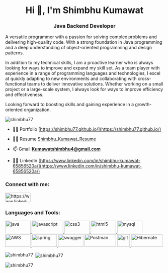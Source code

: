 
<!DOCTYPE html>
<html lang="en">
<head>
    <meta charset="UTF-8">
    <meta http-equiv="X-UA-Compatible" content="IE=edge">
    <meta name="viewport" content="width=device-width, initial-scale=1.0">
    <title>Document </title>
</head>
<body>
    
<h1 align="center">Hi 👋, I'm Shimbhu Kumawat</h1>
<h3 align="center">Java Backend Developer</h3>
<p> A versatile programmer with a passion for solving complex problems and delivering high-quality code. With a strong foundation in Java programming and a deep understanding of object-oriented programming and design patterns.</p> 
<p> In addition to my technical skills, I am a proactive learner who is always looking for ways to improve and expand my skill set. As a team player with experience in a range of programming languages and technologies, I excel at quickly adapting to new environments and collaborating with cross-functional teams to deliver innovative solutions. Whether working on a small project or a large-scale system, I always look for ways to improve efficiency and effectiveness.</p>
<p> Looking forward to boosting skills and gaining experience in a growth-oriented organization. </p>    


<p align="left"> <img src="https://komarev.com/ghpvc/?username=shimbhu77&label=Profile%20views&color=0e75b6&style=flat" alt="shimbhu77" /> </p>

- 👨‍💻 Portfolio [https://shimbhu77.github.io/](https://shimbhu77.github.io/)

- 👨‍💻 Resume [Shimbhu_Kumawat_Resume](https://drive.google.com/file/d/1Tt3xqD77bqEvru507Oh9AYtBcJcnr5oc/view?usp=share_link)

- 📫 Gmail **Kumawatshimbhu4@gmail.com**

- 👨‍💻 LinkedIn [https://www.linkedin.com/in/shimbhu-kumawat-65856520a/](https://www.linkedin.com/in/shimbhu-kumawat-65856520a/) 

<h3 align="left">Connect with me:</h3>
<p align="left">
<a href="https://www.linkedin.com/in/shimbhu-kumawat-65856520a/" target="blank"><img align="center" src="https://img.shields.io/badge/LinkedIn-%230077B5.svg?logo=linkedin&logoColor=white" alt="https://www.linkedin.com/in/shimbhu-kumawat-65856520a/" height="30" width="80" /></a>
</p> 


<h3 align="left">Languages and Tools:</h3>
<p align="left"> <a href="https://www.java.com" target="_blank" rel="noreferrer"> <img src="https://img.shields.io/badge/java-%23ED8B00.svg?style=for-the-badge&logo=java&logoColor=white" alt="java" width="80" height="40"/> </a> <a href="https://developer.mozilla.org/en-US/docs/Web/JavaScript" target="_blank" rel="noreferrer"> <img src="https://img.shields.io/badge/javascript-%23323330.svg?style=for-the-badge&logo=javascript&logoColor=%23F7DF1E" alt="javascript" width="100" height="40"/> </a> <a href="https://www.w3schools.com/css/" target="_blank" rel="noreferrer"> <img src="https://img.shields.io/badge/css3-%231572B6.svg?style=for-the-badge&logo=css3&logoColor=white" alt="css3" width="80" height="40"/> </a>  <a href="https://www.w3.org/html/" target="_blank" rel="noreferrer"> <img src="https://img.shields.io/badge/html5-%23E34F26.svg?style=for-the-badge&logo=html5&logoColor=white" alt="html5" width="80" height="40"/> </a>  <a href="https://www.mysql.com/" target="_blank" rel="noreferrer"> <img src="https://img.shields.io/badge/mysql-%2300f.svg?style=for-the-badge&logo=mysql&logoColor=white" alt="mysql" width="80" height="40"/> </a> <a href="https://aws.amazon.com/" target="_blank" rel="noreferrer"> <img src="https://img.shields.io/badge/AWS-%23FF9900.svg?style=for-the-badge&logo=amazon-aws&logoColor=white" alt="AWS" width="80" height="40"/> </a> <a href="https://spring.io/" target="_blank" rel="noreferrer"> <img src="https://img.shields.io/badge/spring-%236DB33F.svg?style=for-the-badge&logo=spring&logoColor=white" alt="spring" width="80" height="40"/> </a>
 <a> <img src="https://img.shields.io/badge/-Swagger-%23Clojure?style=for-the-badge&logo=swagger&logoColor=white" alt="swagger" width="80" height="40"/> </a>
  <a> <img src="https://img.shields.io/badge/Postman-FF6C37?style=for-the-badge&logo=postman&logoColor=white" alt="Postman" width="100" height="40"/> </a> 
 <a href="https://git-scm.com/" target="_blank" rel="noreferrer"> <img src="https://www.vectorlogo.zone/logos/git-scm/git-scm-icon.svg" alt="git" width="40" height="40"/> </a>
 <a href="https://hibernate.org/" target="_blank" rel="noreferrer"> <img src="https://hibernate.org/images/hibernate-logo.svg" alt="Hibernate" width="100" height="40"/> </a>
 </p>
 
<p><img align="left" src="https://github-readme-stats.vercel.app/api/top-langs?username=shimbhu77&show_icons=true&locale=en&layout=compact" alt="shimbhu77" /></p>

<p>&nbsp;<img align="center" src="https://github-readme-stats.vercel.app/api?username=shimbhu77&show_icons=true&locale=en" alt="shimbhu77" /></p>

<p><img align="center" src="https://github-readme-streak-stats.herokuapp.com/?user=shimbhu77&" alt="shimbhu77" /></p>

</body>


</html>

